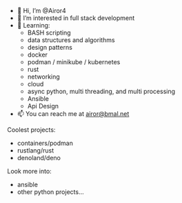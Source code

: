 - 👋 Hi, I’m @Airor4
- 👀 I’m interested in full stack development
- 🌱 Learning:
  - BASH scripting
  - data structures and algorithms
  - design patterns
  - docker
  - podman / minikube / kubernetes
  - rust
  - networking
  - cloud
  - async python, multi threading, and multi processing
  - Ansible
  - Api Design
- 📫 You can reach me at airor@bmal.net

Coolest projects:
- containers/podman
- rustlang/rust
- denoland/deno

Look more into:
- ansible
- other python projects...
